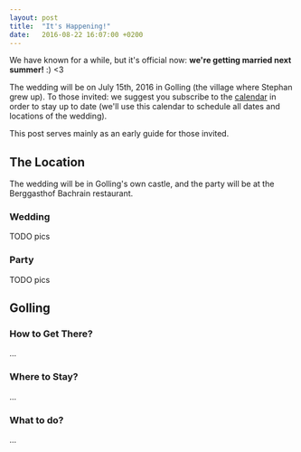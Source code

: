```yaml
---
layout: post
title:  "It's Happening!"
date:   2016-08-22 16:07:00 +0200
---
```


We have known for a while, but it's official now: **we're getting married next
summer!** :) <3

The wedding will be on July 15th, 2016 in Golling (the village where Stephan
grew up). To those invited: we suggest you subscribe to the
[calendar](http://stephan.kim/calendar) in order to stay up to date (we'll use
this calendar to schedule all dates and locations of the wedding).

This post serves mainly as an early guide for those invited.

## The Location

The wedding will be in Golling's own castle, and the party will be at the
Berggasthof Bachrain restaurant.

### Wedding

TODO pics

### Party

TODO pics

## Golling

### How to Get There?

...

### Where to Stay?

...

### What to do?

...

